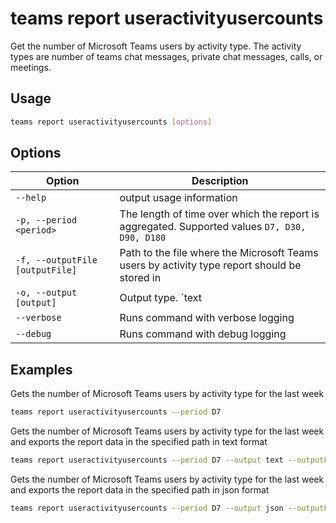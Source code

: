 # teams report useractivityusercounts

Get the number of Microsoft Teams users by activity type. The activity types are number of teams chat messages, private chat messages, calls, or meetings.

## Usage

```sh
teams report useractivityusercounts [options]
```

## Options

Option|Description
------|-----------
`--help`|output usage information
`-p, --period <period>`|The length of time over which the report is aggregated. Supported values `D7, D30, D90, D180`
`-f, --outputFile [outputFile]`|Path to the file where the Microsoft Teams users by activity type report should be stored in
`-o, --output [output]`|Output type. `text|json`. Default `text`
`--verbose`|Runs command with verbose logging
`--debug`|Runs command with debug logging

## Examples

Gets the number of Microsoft Teams users by activity type for the last week

```sh
teams report useractivityusercounts --period D7
```
Gets the number of Microsoft Teams users by activity type for the last week and exports the report data in the specified path in text format

```sh
teams report useractivityusercounts --period D7 --output text --outputFile 'C:/report.txt'
```
Gets the number of Microsoft Teams users by activity type for the last week and exports the report data in the specified path in json format

```sh
teams report useractivityusercounts --period D7 --output json --outputFile 'C:/report.json'
```